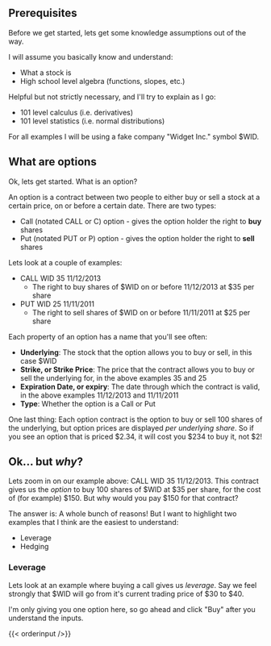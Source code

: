 ---
---

## Prerequisites
Before we get started, lets get some knowledge assumptions out of the way.

I will assume you basically know and understand:
* What a stock is
* High school level algebra (functions, slopes, etc.)

Helpful but not strictly necessary, and I'll try to explain as I go:
* 101 level calculus (i.e. derivatives)
* 101 level statistics (i.e. normal distributions)

For all examples I will be using a fake company "Widget Inc." symbol $WID.

## What are options

Ok, lets get started. What is an option?

An option is a contract between two people to either buy or sell a stock at a certain price, on or before a certain date. There are two types:
* Call (notated CALL or C) option - gives the option holder the right to **buy** shares
* Put (notated PUT or P) option - gives the option holder the right to **sell** shares

Lets look at a couple of examples:
* CALL WID 35 11/12/2013
    * The right to buy shares of $WID on or before 11/12/2013 at $35 per share
* PUT WID 25 11/11/2011
    * The right to sell shares of $WID on or before 11/11/2011 at $25 per share

Each property of an option has a name that you'll see often:
* **Underlying**: The stock that the option allows you to buy or sell, in this case $WID
* **Strike, or Strike Price**: The price that the contract allows you to buy or sell the underlying for, in the above examples 35 and 25
* **Expiration Date, or expiry**: The date through which the contract is valid, in the above examples 11/12/2013 and 11/11/2011
* **Type**: Whether the option is a Call or Put

One last thing: Each option contract is the option to buy or sell 100 shares of the underlying, but option prices are displayed _per underlying share_. So if you see an option that is priced $2.34, it will cost you $234 to buy it, not $2!

## Ok... but _why_?

Lets zoom in on our example above: CALL WID 35 11/12/2013. This contract gives us the _option_ to buy 100 shares of $WID at $35 per share, for the cost of (for example) $150. But why would you pay $150 for that contract?

The answer is: A whole bunch of reasons! But I want to highlight two examples that I think are the easiest to understand:
* Leverage
* Hedging

### Leverage

Lets look at an example where buying a call gives us _leverage_. Say we feel strongly that $WID will go from it's current trading price of $30 to $40.

I'm only giving you one option here, so go ahead and click "Buy" after you understand the inputs.

{{< orderinput />}}

